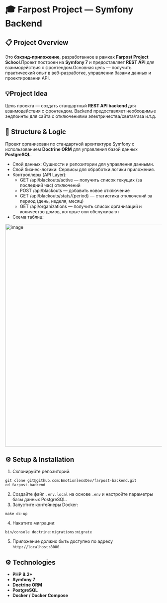 # 🎓 Farpost Project — Symfony Backend

## 📋 Project Overview  
Это **бэкэнд-приложение**, разработанное в рамках **Farpost Project School**.Проект построен на **Symfony 7** и предоставляет **REST API** для взаимодействия с фронтендом.Основная цель — получить практический опыт в веб-разработке, управлении базами данных и проектировании API.

## 💡Project Idea
Цель проекта — создать стандартный **REST API backend** для взаимодействия с фронтендом.
Backend предоставляет необходимые эндпоинты для сайта с отключениями электричества/света/газа и.т.д.

## 🧠 Structure & Logic
Проект организован по стандартной архитектуре Symfony с использованием **Doctrine ORM** для управления базой данных **PostgreSQL**.
- Слой данных: Сущности и репозитории для управления данными.
- Слой бизнес-логики: Сервисы для обработки логики приложения.
- Контроллеры (API Layer):
  - GET /api/blackouts/active — получить список текущих (за последний час) отключений 
  - POST /api/blackouts — добавить новое отключение
  - GET /api/blackouts/stats/{period} — статистика отключений за период (день, неделя, месяц)
  - GET /api/organizations — получить список организаций и количество домов, которые они обслуживают
- Схема таблиц:
<img width="1064" height="717" alt="image" src="https://github.com/user-attachments/assets/6e475a63-9539-4c46-975e-8574e6b778a7" />

## ⚙️ Setup & Installation
1. Склонируйте репозиторий:<br>
```
git clone git@github.com:EmotionlessDev/farpost-backend.git
cd farpost-backend
```
2. Создайте файл `.env.local` на основе `.env` и настройте параметры базы данных PostgreSQL.
3. Запустите контейнеры Docker:<br>
```
make dc-up
```
4. Накатите миграции:<br>
```
bin/console doctrine:migrations:migrate
```
5. Приложение должно быть доступно по адресу `http://localhost:8000`.

## ⚙️ Technologies  
- **PHP 8.2+**  
- **Symfony 7**  
- **Doctrine ORM**  
- **PostgreSQL**  
- **Docker / Docker Compose**  

